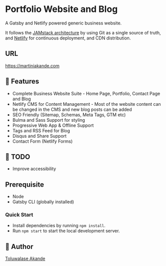 # Portfolio Website and Blog
A Gatsby and Netlify powered generic business website.

It follows the [JAMstack architecture](https://jamstack.org) by using Git as a single source of truth, and [Netlify](https://www.netlify.com) for continuous deployment, and CDN distribution.

## URL
https://martiniakande.com

## :rocket: Features
* Complete Business Website Suite - Home Page, Portfolio, Contact Page and Blog
* Netlify CMS for Content Management - Most of the website content can be changed in the CMS and new blog posts can be added
* SEO Friendly (Sitemap, Schemas, Meta Tags, GTM etc)
* Bulma and Sass Support for styling
* Progressive Web App & Offline Support
* Tags and RSS Feed for Blog
* Disqus and Share Support
* Contact Form (Netlify Forms)

## :snail: TODO
* Improve accessibility 

## Prerequisite
* Node
* Gatsby CLI (globally installed)

### Quick Start
* Install dependencies by running `npm install`.
* Run `npm start` to start the local development server.

## :bearded_person: Author
[Toluwalase Akande](https://thelias.netlify.app/)
